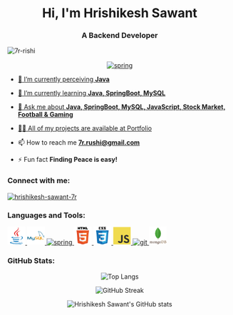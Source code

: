 <h1 align="center">Hi, I'm Hrishikesh Sawant</h1>
<h3 align="center">A Backend Developer</h3>
<p align="left"><img src="https://komarev.com/ghpvc/?username=7r-rishi&label=Profile%20views&color=0e75b6&style=flat" alt="7r-rishi"/></p>
<p align="left"><a href="https://twitter.com/" target="blank">
	
<div align="center">
	<img align="center" src="https://i.ytimg.com/vi/_4kLioMoMrk/maxresdefault.jpg" alt="spring"  width="700" height="300">	
</div>


- 🔭 I’m currently perceiving **Java**
	
- 🌱 I’m currently learning **Java, SpringBoot, MySQL**

- 💬 Ask me about **Java, SpringBoot, MySQL, JavaScript, Stock Market, Football & Gaming**

- 👨‍💻 All of my projects are available at [Portfolio](https://7r-rishi.github.io/)
 
- 📫 How to reach me **7r.rushi@gmail.com**

<!-- - 📄 Know about my experiences [Resume](https://drive.google.com/file/d/1Wz6bN2CojWyl_L1hQ7ibPZjeMjEG46VD/view?usp=share_link) -->

- ⚡ Fun fact **Finding Peace is easy!**

<h3 align="left">Connect with me:</h3>
<p align="left">
<a href="https://linkedin.com/in/hrishikesh-sawant-7r" target="blank"><img align="center" src="https://raw.githubusercontent.com/rahuldkjain/github-profile-readme-generator/master/src/images/icons/Social/linked-in-alt.svg" alt="hrishikesh-sawant-7r" height="30" width="40" /></a>
</p>

<h3 align="left">Languages and Tools:</h3>
<p align="left">

<a href="https://www.java.com" target="_blank" rel="noreferrer"> <img src="https://raw.githubusercontent.com/devicons/devicon/master/icons/java/java-original.svg" alt="java" width="40" height="40"  /> </a> 
<a href="https://www.mysql.com/" target="_blank" rel="noreferrer"> <img src="https://raw.githubusercontent.com/devicons/devicon/master/icons/mysql/mysql-original-wordmark.svg" alt="mysql" width="40" height="40"/> </a> 
<a href="https://spring.io/" target="_blank" rel="noreferrer"> <img src="https://www.vectorlogo.zone/logos/springio/springio-icon.svg" alt="spring" width="40" height="40"/> </a>
<a href="https://www.w3.org/html/" target="_blank" rel="noreferrer"> <img src="https://raw.githubusercontent.com/devicons/devicon/master/icons/html5/html5-original-wordmark.svg" alt="html5" width="40" height="40"/> </a> 
<a href="https://www.w3schools.com/css/" target="_blank" rel="noreferrer"> <img src="https://raw.githubusercontent.com/devicons/devicon/master/icons/css3/css3-original-wordmark.svg" alt="css3" width="40" height="40"/> </a> 
<a href="https://developer.mozilla.org/en-US/docs/Web/JavaScript" target="_blank" rel="noreferrer"> <img src="https://raw.githubusercontent.com/devicons/devicon/master/icons/javascript/javascript-original.svg" alt="javascript" width="40" height="40"/> </a> 
<a href="https://git-scm.com/" target="_blank" rel="noreferrer"> <img src="https://www.vectorlogo.zone/logos/git-scm/git-scm-icon.svg" alt="git" width="40" height="40"/> </a>
<a href="https://www.mongodb.com/" target="_blank" rel="noreferrer"> <img src="https://raw.githubusercontent.com/devicons/devicon/master/icons/mongodb/mongodb-original-wordmark.svg" alt="mongodb" width="40" height="40"/> </a> 
</p>



<h3 align="left">GitHub Stats:</h3>
<div align="center">
	<!-- <p><img align="center"  src="https://github-readme-stats.vercel.app/api/top-langs?username=7r-rishi&show_icons=true&locale=en&layout=compact" alt="7r-rishi" /</p>
	<p>&nbsp;<img align="center" src="https://github-readme-stats.vercel.app/api?username=7r-rishi&show_icons=true&locale=en" alt="7r-rishi" /></p>
	<p><img align="center" src="https://github-readme-streak-stats.herokuapp.com/?user=7r-rishi&" alt="7r-rishi" /></p> -->
 
 ![Top Langs](https://github-readme-stats.vercel.app/api/top-langs/?username=7r-Rishi&layout=compact&theme=chartreuse-dark&hide_border=true)
 
 ![GitHub Streak](https://streak-stats.demolab.com?user=7r-Rishi&theme=chartreuse-dark&hide_border=true)
 
 ![Hrishikesh Sawant's GitHub stats](https://github-readme-stats.vercel.app/api?username=7r-Rishi&show_icons=true&theme=chartreuse-dark&hide_border=true) 
 
</div>
